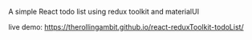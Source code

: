 A simple React todo list using redux toolkit and materialUI

live demo: https://therollingambit.github.io/react-reduxToolkit-todoList/
